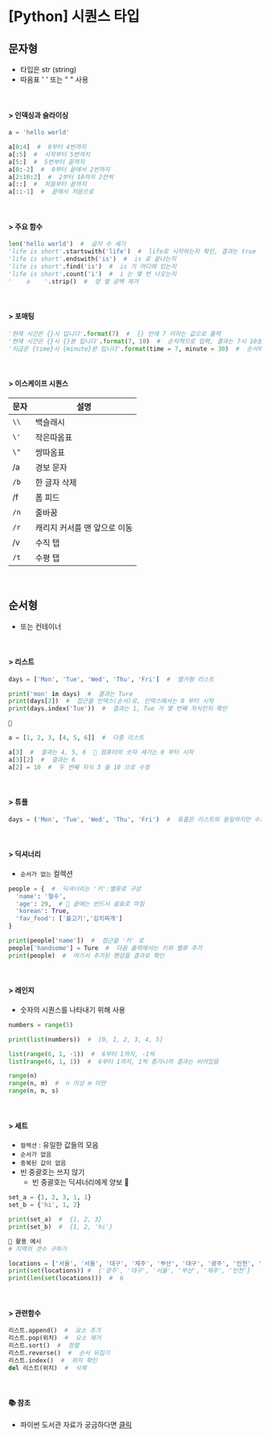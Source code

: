 # [Python] 시퀀스 타입

## **문자형**

- 타입은 str (string)
- 따옴표 ' ' 또는 " " 사용

<br />

#### > **인덱싱과 슬라이싱**

```python
a = 'hello world'

a[0:4]  #  0부터 4번까지
a[:5]  #  시작부터 5번까지
a[5:]  #  5번부터 끝까지
a[0:-2]  #  0부터 끝에서 2번까지
a[2:10:2]  #  2부터 10까지 2칸씩
a[::]  #  처음부터 끝까지
a[::-1]  #  끝에서 처음으로
```

<br />

#### > **주요 함수**

```python
len('hello world')  #  글자 수 세기
'life is short'.startswith('life')  #  life로 시작하는지 확인, 결과는 true
'life is short'.endswith('is')  #  is 로 끝나는지
'life is short'.find('is')  #  is 가 어디에 있는지
'life is short'.count('i')  #  i 는 몇 번 나오는지
'    a    '.strip()  #  양 옆 공백 제거
```

<br />

#### > **포매팅**

```python
'현재 시간은 {}시 입니다'.format(7)  #  {} 안에 7 이라는 값으로 출력
'현재 시간은 {}시 {}분 입니다'.format(7, 10)  #  순차적으로 입력, 결과는 7시 10분
'지금은 {time}시 {minute}분 입니다'.format(time = 7, minute = 30)  #  순서와 관계없이 지정 값으로 출력
```

<br />

#### > **이스케이프 시퀀스**

| 문자 | 설명                         |
| ---- | ---------------------------- |
| `\\` | 백슬래시                     |
| `\'` | 작은따옴표                   |
| `\"` | 쌍따옴표                     |
| /a   | 경보 문자                    |
| `/b` | 한 글자 삭제                 |
| /f   | 폼 피드                      |
| `/n` | 줄바꿈                       |
| `/r` | 캐리지 커서를 맨 앞으로 이동 |
| /v   | 수직 탭                      |
| `/t` | 수평 탭                      |

<br />

## **순서형**

- 또는 컨테이너

<br />

#### > **리스트**

```python
days = ['Mon', 'Tue', 'Wed', 'Thu', 'Fri']  #  열거형 리스트

print('mon' in days)  #  결과는 Ture
print(days[2])  #  접근을 인덱스(순서)로, 인덱스에서는 0 부터 시작
print(days.index('Tue'))  #  결과는 1, Tue 가 몇 번째 자식인지 확인

🔸

a = [1, 2, 3, [4, 5, 6]]  #  다중 리스트

a[3]  #  결과는 4, 5, 6  🚨 컴퓨터의 숫자 세기는 0 부터 시작
a[3][2]  #  결과는 6
a[2] = 10  #  두 번째 자식 3 을 10 으로 수정
```

<br />

#### > **튜플**

```python
days = ('Mon', 'Tue', 'Wed', 'Thu', 'Fri')  #  튜플은 리스트와 동일하지만 수정이 불가
```

<br />

#### > **딕셔너리**

- `순서가 없는` 컬렉션

```python
people = {  #  딕셔너리는 '키':밸류로 구성
  'name': '철수',
  'age': 29,  # 🚨 끝에는 반드시 쉼표로 마침
  'korean': True,
  'fav_food': ['불고기','김치찌개']
}

print(people['name'])  #  접근을 '키' 로
people['handsome'] = Ture  #  다음 출력에서는 키와 밸류 추가
print(people)  #  여기서 추가된 핸섬을 결과로 확인
```

<br />

#### > **레인지**

- 숫자의 시퀀스를 나타내기 위해 사용

```python
numbers = range(5)

print(list(numbers))  #  [0, 1, 2, 3, 4, 5]

list(range(6, 1, -1))  #  6부터 1까지, -1씩
list(range(6, 1, 1))  #  6부터 1까지, 1씩 증가니까 결과는 비어있음

range(n)
range(n, m)  #  n 이상 m 미만
range(n, m, s)
```

<br />

#### > **세트**

- `컬렉션` : 유일한 값들의 모음
- `순서가 없음`
- `중복된 값이 없음`
- 빈 중괄호는 쓰지 않기
  - 빈 중괄호는 딕셔너리에게 양보 🚨

```python
set_a = {1, 2, 3, 1, 1}
set_b = {'hi', 1, 2}

print(set_a)  #  {1, 2, 3}
print(set_b)  #  {1, 2, 'hi'}

🔸 활용 예시
# 지역의 갯수 구하기

locations = ['서울', '서울', '대구', '제주', '부산', '대구', '광주', '인천', '부산']
print(set(locations)) #  {'광주', '대구', '서울', '부산', '제주', '인천'}
print(len(set(locations)))  #  6
```

<br />

#### > **관련함수**

```python
리스트.append()  #  요소 추가
리스트.pop(위치)  #  요소 제거
리스트.sort()  #  정렬
리스트.reverse()  #  순서 뒤집기
리스트.index()  #  위치 확인
del 리스트(위치)  #  삭제
```

<br />

#### 📚 참조

- 파이썬 도서관 자료가 궁금하다면 [클릭](https://docs.python.org/3/library/)
